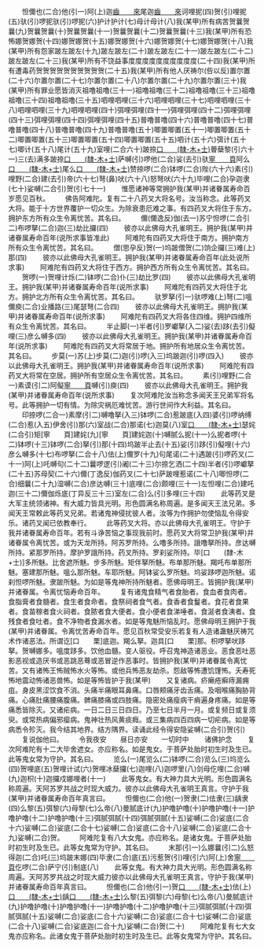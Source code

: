 <!-- { "loadSidebar": true } -->
　　怛儞也(二合)他(引一)阿(上)迦[齒　　來](二)尾迦[齒　　來](三)诃哩抳(四)贺(引)哩抳(五)驮(引)啰抳驮(引)啰抳(六)护计护计(七)母计母计(八)我(某甲)所有病苦贺曩贺曩(九)贺曩贺曩(十)贺曩贺曩(十一)贺曩贺曩(十二)贺曩贺曩(十三)我(某甲)所有恐怖娜贺娜贺(十四)娜贺娜贺(十五)娜贺娜贺(十六)娜贺娜贺(十七)娜贺娜贺(十八)我(某甲)所有怨家跛左跛左(十九)跛左跛左(二十)跛左跛左(二十一)跛左跛左(二十二)跛左跛左(二十三)我(某甲)所有不饶益事度度度度度度度度度度(二十四)我(某甲)所有遭毒药贺贺贺贺贺贺贺贺贺贺(二十五)我(某甲)所有他人厌祷尔(呰以反)置尔置(二十六)尔置尔置(二十七)尔置尔置(二十八)尔置尔置(二十九)尔置尔置(三十)我(某甲)所有罪业愿皆消灭祖噜祖噜(三十一)祖噜祖噜(三十二)祖噜祖噜(三十三)祖噜祖噜(三十四)祖噜祖噜(三十五)呬哩呬哩(三十六)呬哩呬哩(三十七)呬哩呬哩(三十八)呬哩呬哩(三十九)呬哩呬哩(四十)弭哩弭哩(四十一)弭哩弭哩(四十二)弭哩弭哩(四十三)弭哩弭哩(四十四)弭哩弭哩(四十五)普噜普噜(四十六)普噜普噜(四十七)普噜普噜(四十八)普噜普噜(四十九)普噜普噜(五十)唧置唧置(五十一)唧置唧置(五十二)唧置唧置(五十三)唧置唧置(五十四)唧置唧置(五十五)呬计(五十六)弭计(五十七)唧计(五十八)尾计(五十九)室哩(二合六十)跛捺[口　　(隸-木+士)](二合)瞢蘖黎(引六十一)三(去)满多跛捺[口　　(隸-木+士)](二合六十二)萨嚩(引)啰他(二合)娑(去引)驮[寧　　頁](六十三)阿么[口　　(隸-木+士)](六十四)尾么[口　　(隸-木+士)](六十五)赞捺啰(二合)钵啰(二合)陛(六十六)素(引)哩野(二合)建(去引)帝(六十七)弩(鼻)吠(六十八)怒弩吠(六十九)毕哩(二合)孕迦隶(七十)娑嚩(二合引)贺(引七十一)
　　惟愿诸神等常拥护我(某甲)并诸眷属寿命百岁愿见百秋。
　　佛告阿难陀。复有二十八药叉大将名号。汝当称念。此等药叉大将。能于十方世界覆护一切众生。为除衰患厄难之事。有四药叉大将住于东方。拥护东方所有众生令离忧苦。其名曰。
　　儞(儞逸反)伽(去一)苏宁怛啰(二合引二)布啰拏(二合)迦(三)劫比攞(四)
　　彼亦以此佛母大孔雀明王。拥护我(某甲)并诸眷属寿命百年(说所求事皆准此)
　　阿难陀有四药叉大将住于南方。拥护南方所有众生令离忧苦。其名曰。
　　僧(思孕反)贺(一)坞跛僧贺(二)饷企攞(三)难(上)那(四)
　　彼亦以此佛母大孔雀明王。拥护我(某甲)并诸眷属寿命百年(此处说所求事)
　　阿难陀有四药叉大将住于西方。拥护西方所有众生令离忧苦。其名曰。
　　贺啰(一)贺哩计烁(二)钵啰(二合)仆(三)劫比罗(四)
　　彼亦以此佛母大孔雀明王。拥护我(某甲)并诸眷属寿命百年(说所求事)
　　阿难陀有四药叉大将住于北方。拥护北方所有众生令离忧苦。其名曰。
　　驮罗拏(引一)驮啰难(上)弩(二)嗢儞庾(二合)业播路(三)尾瑟弩(二合四)
　　彼亦以此佛母大孔雀明王。拥护我(某甲)并诸眷属寿命百年(说所求事)
　　阿难陀有四药叉大将各住四维。拥护四维所有众生令离忧苦。其名曰。
　　半止脚(一)半者(引)罗巘拏(入二)娑(去)跢(去引)儗哩(三)彦么嚩多(四)
　　彼亦以此佛母大孔雀明王。拥护我(某甲)并诸眷属寿命百年(说所求事)
　　阿难陀有四药叉大将常居于地。拥护所有地居众生令离忧苦。其名曰。
　　步莫(一)苏(上)步莫(二)迦(引)啰(入三)坞跛迦(引)啰(四入)
　　彼亦以此佛母大孔雀明王。拥护我(某甲)并诸眷属寿命百年(说所求事)
　　阿难陀有四药叉大将常在空居。拥护所有空居众生令离忧苦。其名曰。
　　素(引)哩野(二合一)素谟(引二)阿儗[寧　　頁](二合三)嚩(引)庾(四)
　　彼亦以此佛母大孔雀明王。拥护我(某甲)并诸眷属寿命百年(说所求事)
　　复次阿难陀汝当称念多闻天王兄弟军将名号。此等拥护一切有情。为除灾祸厄难忧苦。游行世间作大利益。其名曰。
　　印捺啰(二合一)素摩(引二)嚩噜拏(入三)钵啰(二合)惹跛底(入四)婆(引)啰纳缚(二合)惹(入五)伊舍(引)那(六)室战(二合)那诺(七)迦莫(八)室[口　　(隸-木+士)](二合)瑟姹(二合引)矩[寧　　頁]建姹(九)[寧　　頁]建姹迦(十)嚩腻么抳(十一)么抳者啰(十二)钵啰(十三)钵啰(二合)拏(引)那(十四)坞跛半止去(十五)娑(引)跢(引)儗哩(十六)彦么嚩多(十七)布啰拏(二合十八)佉(上)儞罗(十九)句尾诺(二十)遇跛(引)啰药叉(二十一)阿(上)吒嚩句(二十二)曩啰逻(引)阇(二十三)尔捺乞洒(二十四)半者(引)啰巘拏(二十五)苏母契(二十六)儞(丁逸反)伽药叉(二十七)萨跛哩惹诺(二十八)唧怛啰(二合)细曩(二十九)湿嚩(二合)彦达嚩(三十)底哩(二合)颇哩(三十一)左怛哩(二合)建吒迦(三十二)儞伽烁底(丁异反三十三)室左(二合)么(引)多哩(三十四)
　　此等药叉是大军主统领诸神。有大威力皆具光明。形色圆满名称周遍。是多闻天王法兄弟。多闻天王常敕此等药叉兄弟。若诸鬼神侵扰彼人者。汝等为作拥护勿使恼乱令得安乐。诸药叉闻已依教奉行。
　　此等药叉大将。亦以此佛母大孔雀明王。守护于我并诸眷属寿命百年。若有斗诤苦恼之事现我前时。愿药叉大将常卫护我(某甲)并诸眷属令离忧苦。或为天龙所持。阿苏罗所持。么噜多所持。誐噜拏所持。彦达嚩所持。紧那罗所持。摩护罗誐所持。药叉所持。罗刹娑所持。毕[口　　(隸-木+士)]多所魅。比舍遮所魅。步多所魅。矩伴拏所魅。布单那所魅。羯吒布单那所魅。塞建那所魅。嗢么那所魅。车耶所魅。阿钵娑么罗所魅。坞娑跢啰迦所魅。诺刹怛啰所魅。隶跛所魅。为如是等鬼神所持所魅者。愿佛母明王。皆拥护我(某甲)并诸眷属。令离忧恼寿命百年。
　　复有诸鬼食精气者食胎者。食血者食肉者。食脂膏者食髓者。食生者食命者。食祭祠者食气者。食香者食鬘者。食花者食果者。食苗稼者食火祠者。食脓者食大便者。食小便者食涕唾者。食涎者食洟者。食残食者食吐者。食不净物者食漏水者。如是等鬼魅所恼乱时。愿佛母明王拥护于我(某甲)并诸眷属。令离忧苦寿命百年。愿见百秋常受安乐若复有人造诸蛊魅厌祷咒术作诸恶法。所谓讫[口　　栗]底迦。羯么拏。迦具[口　　栗]那。枳啰拏吠跢拏。贺嚩娜多。嗢度跢多。饮他血髓。变人驱役。呼召鬼神造诸恶业。恶食恶吐恶影恶视或造厌书或恶跳恶蓦或恶冒逆作恶事时。皆拥护我(某甲)并诸眷属令离忧苦。又有诸怖王怖贼怖水火等怖。或他兵怖恶友劫杀。怨敌等怖遭饥馑怖。夭寿死怖地震动怖诸恶兽怖。如是等怖皆护于我(某甲)
　　又复诸病。疥癞疮癣痔漏痈疽。身皮黑涩饮食不消。头痛半痛眼耳鼻痛。口唇颊痛牙齿舌痛。及咽喉痛胸胁背痛。心痛肚痛腰痛腹痛。髀痛膝痛或四肢痛。隐密处痛瘦病干痟遍身疼痛。如是等痛悉皆除灭。又诸疟病。一日二日三日四日。乃至七日半月一月。或复频日或复须臾。或常热病偏邪瘿病。鬼神壮热风黄痰癊。或三集病四百四病一切疟病。如是等病悉令殄灭。我今结其地界。结方隅界。读诵此经令得安隐娑嚩(二合引)贺(引)
　　复说伽他曰。
　　令我夜安　　昼日亦安　　一切时中
　　诸佛护念
　　复次阿难陀有十二大毕舍遮女。亦应称名。如是鬼女。于菩萨处胎时初生时及生已。此等鬼女常为守护。其名曰。
　　览么(一)尾览么(二)钵啰(二合)览么(三)坞览么(四)贺哩底(五)贺哩计试(六)贺哩冰蘖攞(七)迦哩(八)迦啰里(八)剑母仡哩(二合)嚩(九)迦枳(十)迦攞戍娜哩者(十一)
　　此等鬼女。有大神力具大光明。形色圆满名称周遍。天阿苏罗共战之时现大威力。彼亦以此佛母大孔雀明王真言。守护于我(某甲)并诸眷属寿命百年真言曰。
　　怛儞也(二合)他(一)贺隶(二)佉隶(三)龋隶(四)么黎(五)弭黎(六)母黎(七)么帝(八)曼腻底计(九)护噜护噜(十)护噜护噜(十一)护噜护噜(十二)护噜护噜(十三)弭腻弭腻(十四)弭腻弭腻(十五)娑嚩(二合)娑底(二合十六)娑嚩(二合)娑底(二合十七)娑嚩(二合)娑底(二合十八)娑嚩(二合)娑底(二合十九)娑嚩(二合)贺。
　　阿难陀复有八大女鬼。亦应称名。是诸女鬼。于菩萨处胎时初生时及生已。此等女鬼常为守护。其名曰。
　　末那(引一)么娜曩(引二)么怒得迦(二合)吒(三)坞跛末娜(四)毕隶(二合)底(五)污惹贺(引)哩(引六)阿(上)舍[寧　　頁](引七)仡啰(二合)萨宁(引)制底(八)
　　此等女鬼。有大神力具大光明。形色圆满名称周遍。天阿苏罗共战之时现大威力彼亦以此佛母大孔雀明王真言。守护于我(某甲)并诸眷属寿命百年真言曰。
　　怛儞也(二合)他(引一)贺[口　　(隸-木+士)](二)佉(上)[口　　(隸-木+士)](三)龋[口　　(隸-木+士)](四)么黎(五)弭黎(六)母黎(七)么帝(八)曼腻底计(九)护噜护噜(十)护噜护噜(十一)护噜护噜(十二)护噜护噜(十三)弭腻弭腻(十四)弭腻弭腻(十五)娑嚩(二合)娑底(二合十六)娑嚩(二合)娑底(二合十七)娑嚩(二合)娑底(二合十八)娑嚩(二合)娑底迦(二合十九)娑嚩(二合)贺(二十)
　　阿难陀复有七大女鬼亦应称名。此诸女鬼于菩萨处胎时初生时及生已。此等女鬼常为守护。其名曰。
